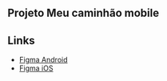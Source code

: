## Projeto Meu caminhão mobile

## Links 
- [Figma Android]()
- [Figma iOS](https://www.figma.com/design/j4GQfhoeUtLjyn9ipu0Tc0/Meu-caminh%C3%A3o---entrega?node-id=0-1)
